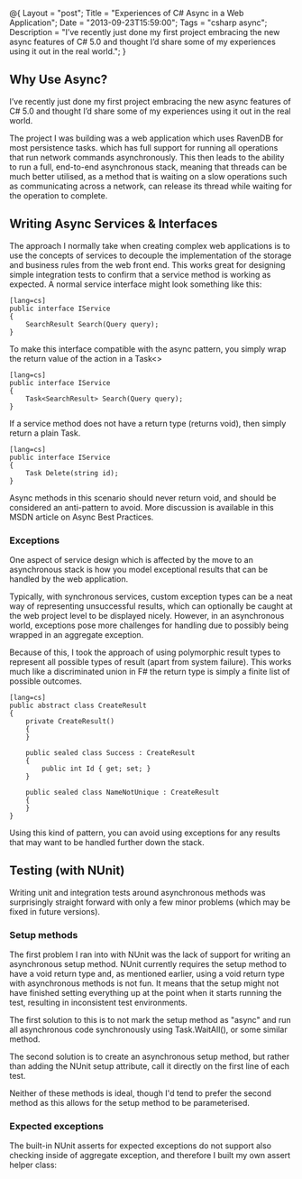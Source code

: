 @{
    Layout = "post";
    Title = "Experiences of C# Async in a Web Application";
    Date = "2013-09-23T15:59:00";
    Tags = "csharp async";
    Description = "I’ve recently just done my first project embracing the new async features of C# 5.0 and thought I’d share some of my experiences using it out in the real world.";
}

## Why Use Async?
I’ve recently just done my first project embracing the new async features of C# 5.0 and thought I’d share some of my experiences using it out in the real world.

The project I was building was a web application which uses RavenDB for most persistence tasks. which has full support for running all operations that run network commands asynchronously. This then leads to the ability to run a full, end-to-end asynchronous stack, meaning that threads can be much better utilised, as a method that is waiting on a slow operations such as communicating across a network, can release its thread while waiting for the operation to complete.

## Writing Async Services & Interfaces
The approach I normally take when creating complex web applications is to use the concepts of services to decouple the implementation of the storage and business rules from the web front end. This works great for designing simple integration tests to confirm that a service method is working as expected. A normal service interface might look something like this:

    [lang=cs]
    public interface IService
    {
        SearchResult Search(Query query);
    }

To make this interface compatible with the async pattern, you simply wrap the return value of the action in a Task<>

    [lang=cs]
    public interface IService
    {
        Task<SearchResult> Search(Query query);
    }

If a service method does not have a return type (returns void), then simply return a plain Task.

    [lang=cs]
    public interface IService
    {
        Task Delete(string id);
    }

Async methods in this scenario should never return void, and should be considered an anti-pattern to avoid. More discussion is available in this MSDN article on Async Best Practices.

### Exceptions
One aspect of service design which is affected by the move to an asynchronous stack is how you model exceptional results that can be handled by the web application.

Typically, with synchronous services, custom exception types can be a neat way of representing unsuccessful results, which can optionally be caught at the web project level to be displayed nicely. However, in an asynchronous world, exceptions pose more challenges for handling due to possibly being wrapped in an aggregate exception.

Because of this, I took the approach of using polymorphic result types to represent all possible types of result (apart from system failure). This works much like a discriminated union in F# the return type is simply a finite list of possible outcomes.

    [lang=cs]
    public abstract class CreateResult
    {
        private CreateResult()
        {
        }

        public sealed class Success : CreateResult
        {
            public int Id { get; set; }
        }

        public sealed class NameNotUnique : CreateResult
        {
        }
    }

Using this kind of pattern, you can avoid using exceptions for any results that may want to be handled further down the stack.

## Testing (with NUnit)
Writing unit and integration tests around asynchronous methods was surprisingly straight forward with only a few minor problems (which may be fixed in future versions).

### Setup methods
The first problem I ran into with NUnit was the lack of support for writing an asynchronous setup method. NUnit currently requires the setup method to have a void return type and, as mentioned earlier, using a void return type with asynchronous methods is not fun. It means that the setup might not have finished setting everything up at the point when it starts running the test, resulting in inconsistent test environments.

The first solution to this is to not mark the setup method as "async" and run all asynchronous code synchronously using Task.WaitAll(), or some similar method.

The second solution is to create an asynchronous setup method, but rather than adding the NUnit setup attribute, call it directly on the first line of each test.

Neither of these methods is ideal, though I'd tend to prefer the second method as this allows for the setup method to be parameterised.

### Expected exceptions
The built-in NUnit asserts for expected exceptions do not support also checking inside of aggregate exception, and therefore I built my own assert helper class:

<script src="https://gist.github.com/danielrbradley/6671613.js"></script>
